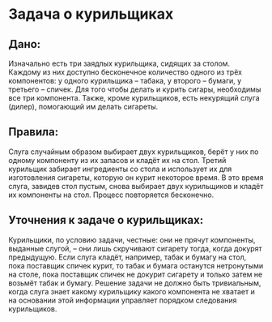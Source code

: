# Задача о курильщиках
## Дано:
Изначально есть три заядлых курильщика, сидящих за столом. Каждому из них доступно бесконечное количество одного из трёх компонентов: у одного курильщика – табака, у второго – бумаги, у третьего – спичек. Для того чтобы делать и курить сигары, необходимы все три компонента. Также, кроме курильщиков, есть некурящий слуга (дилер), помогающий им делать сигареты.

## Правила:

Слуга случайным образом выбирает двух курильщиков, берёт у них по одному компоненту из их запасов и кладёт их на стол. Третий курильщик забирает ингредиенты со стола и использует их для изготовления сигареты, которую он курит некоторое время. В это время слуга, завидев стол пустым, снова выбирает двух курильщиков и кладёт их компоненты на стол. Процесс повторяется бесконечно.

## Уточнения к задаче о курильщиках:

Курильщики, по условию задачи, честные: они не прячут компоненты, выданные слугой, – они лишь скручивают сигарету тогда, когда докурят предыдущую. Если слуга кладёт, например, табак и бумагу на стол, пока поставщик спичек курит, то табак и бумага останутся нетронутыми на столе, пока поставщик спичек не докурит сигарету и только затем не возьмёт табак и бумагу. Решение задачи не должно быть тривиальным, когда слуга знает какому курильщику какого компонента не хватает и на основании этой информации управляет порядком следования курильщиков.